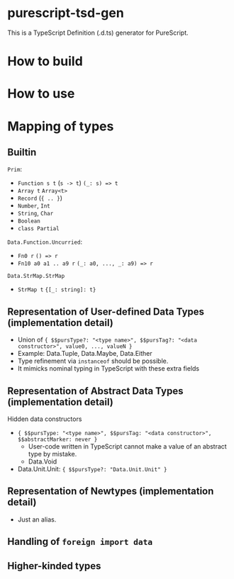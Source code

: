 # purescript-tsd-gen

This is a TypeScript Definition (.d.ts) generator for PureScript.

# How to build

# How to use

# Mapping of types

## Builtin

`Prim`:

- `Function s t` (`s -> t`) `(_: s) => t`
- `Array t` `Array<t>`
- `Record` (`{ .. }`)
- `Number`, `Int`
- `String`, `Char`
- `Boolean`
- `class Partial`

`Data.Function.Uncurried`:

- `Fn0 r` `() => r`
- `Fn10 a0 a1 .. a9 r` `(_: a0, ..., _: a9) => r`

`Data.StrMap.StrMap`

- `StrMap t` `{[_: string]: t}`

## Representation of User-defined Data Types (implementation detail)

- Union of `{ $$pursType?: "<type name>", $$pursTag?: "<data constructor>", value0, ..., valueN }`
- Example: Data.Tuple, Data.Maybe, Data.Either
- Type refinement via `instanceof` should be possible.
- It mimicks nominal typing in TypeScript with these extra fields

## Representation of Abstract Data Types (implementation detail)

Hidden data constructors

- `{ $$pursType: "<type name>", $$pursTag: "<data constructor>", $$abstractMarker: never }`
    - User-code written in TypeScript cannot make a value of an abstract type by mistake.
    - Data.Void
- Data.Unit.Unit: `{ $$pursType?: "Data.Unit.Unit" }`

## Representation of Newtypes (implementation detail)

- Just an alias.

## Handling of `foreign import data`

## Higher-kinded types
